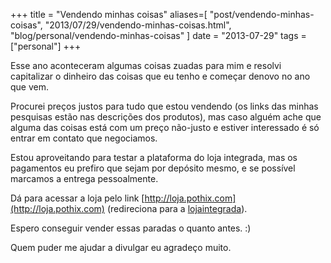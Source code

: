 +++
title = "Vendendo minhas coisas"
aliases=[
  "post/vendendo-minhas-coisas",
  "2013/07/29/vendendo-minhas-coisas.html",
  "blog/personal/vendendo-minhas-coisas"
]
date = "2013-07-29"
tags = ["personal"]
+++

Esse ano aconteceram algumas coisas zuadas para mim e resolvi capitalizar o
dinheiro das coisas que eu tenho e começar denovo no ano que vem.

Procurei preços justos para tudo que estou vendendo (os links das minhas
pesquisas estão nas descrições dos produtos), mas caso alguém ache que alguma
das coisas está com um preço não-justo e estiver interessado é só entrar em
contato que negociamos.

Estou aproveitando para testar a plataforma do loja integrada, mas os
pagamentos eu prefiro que sejam por depósito mesmo, e se possível marcamos a
entrega pessoalmente.

Dá para acessar a loja pelo link [http://loja.pothix.com](http://loja.pothix.com)
(redireciona para a [lojaintegrada](http://pothix.lojaintegrada.com.br)).

Espero conseguir vender essas paradas o quanto antes. :)

Quem puder me ajudar a divulgar eu agradeço muito.




